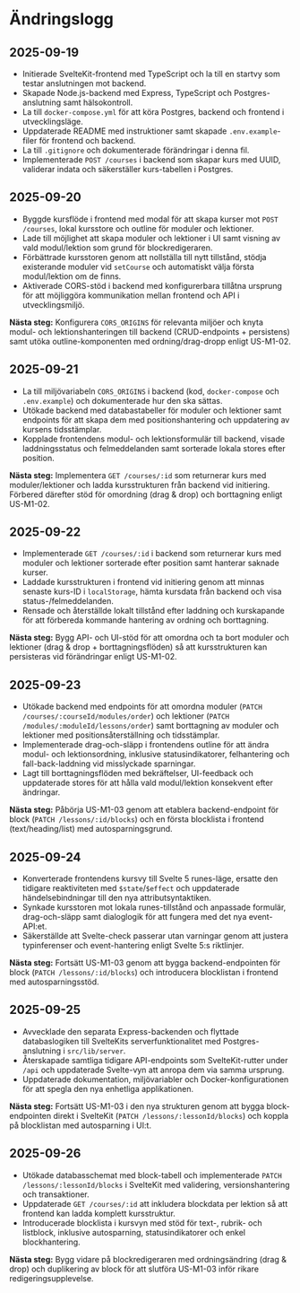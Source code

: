 # Ändringslogg

## 2025-09-19

- Initierade SvelteKit-frontend med TypeScript och la till en startvy som testar anslutningen mot backend.
- Skapade Node.js-backend med Express, TypeScript och Postgres-anslutning samt hälsokontroll.
- La till `docker-compose.yml` för att köra Postgres, backend och frontend i utvecklingsläge.
- Uppdaterade README med instruktioner samt skapade `.env.example`-filer för frontend och backend.
- La till `.gitignore` och dokumenterade förändringar i denna fil.
- Implementerade `POST /courses` i backend som skapar kurs med UUID, validerar indata och säkerställer kurs-tabellen i Postgres.

## 2025-09-20

- Byggde kursflöde i frontend med modal för att skapa kurser mot `POST /courses`, lokal kursstore och outline för moduler och lektioner.
- Lade till möjlighet att skapa moduler och lektioner i UI samt visning av vald modul/lektion som grund för blockredigeraren.
- Förbättrade kursstoren genom att nollställa till nytt tillstånd, stödja existerande moduler vid `setCourse` och automatiskt välja första modul/lektion om de finns.
- Aktiverade CORS-stöd i backend med konfigurerbara tillåtna ursprung för att möjliggöra kommunikation mellan frontend och API i utvecklingsmiljö.

**Nästa steg:** Konfigurera `CORS_ORIGINS` för relevanta miljöer och knyta modul- och lektionshanteringen till backend (CRUD-endpoints + persistens) samt utöka outline-komponenten med ordning/drag-dropp enligt US-M1-02.

## 2025-09-21

- La till miljövariabeln `CORS_ORIGINS` i backend (kod, `docker-compose` och `.env.example`) och dokumenterade hur den ska sättas.
- Utökade backend med databastabeller för moduler och lektioner samt endpoints för att skapa dem med positionshantering och uppdatering av kursens tidsstämplar.
- Kopplade frontendens modul- och lektionsformulär till backend, visade laddningsstatus och felmeddelanden samt sorterade lokala stores efter position.

**Nästa steg:** Implementera `GET /courses/:id` som returnerar kurs med moduler/lektioner och ladda kursstrukturen från backend vid initiering. Förbered därefter stöd för omordning (drag & drop) och borttagning enligt US-M1-02.

## 2025-09-22

- Implementerade `GET /courses/:id` i backend som returnerar kurs med moduler och lektioner sorterade efter position samt hanterar saknade kurser.
- Laddade kursstrukturen i frontend vid initiering genom att minnas senaste kurs-ID i `localStorage`, hämta kursdata från backend och visa status-/felmeddelanden.
- Rensade och återställde lokalt tillstånd efter laddning och kurskapande för att förbereda kommande hantering av ordning och borttagning.

**Nästa steg:** Bygg API- och UI-stöd för att omordna och ta bort moduler och lektioner (drag & drop + borttagningsflöden) så att kursstrukturen kan persisteras vid förändringar enligt US-M1-02.

## 2025-09-23

- Utökade backend med endpoints för att omordna moduler (`PATCH /courses/:courseId/modules/order`) och lektioner (`PATCH /modules/:moduleId/lessons/order`) samt borttagning av moduler och lektioner med positionsåterställning och tidsstämplar.
- Implementerade drag-och-släpp i frontendens outline för att ändra modul- och lektionsordning, inklusive statusindikatorer, felhantering och fall-back-laddning vid misslyckade sparningar.
- Lagt till borttagningsflöden med bekräftelser, UI-feedback och uppdaterade stores för att hålla vald modul/lektion konsekvent efter ändringar.

**Nästa steg:** Påbörja US-M1-03 genom att etablera backend-endpoint för block (`PATCH /lessons/:id/blocks`) och en första blocklista i frontend (text/heading/list) med autosparningsgrund.

## 2025-09-24

- Konverterade frontendens kursvy till Svelte 5 runes-läge, ersatte den tidigare reaktiviteten med `$state`/`$effect` och uppdaterade händelsebindningar till den nya attributsyntaktiken.
- Synkade kursstoren mot lokala runes-tillstånd och anpassade formulär, drag-och-släpp samt dialoglogik för att fungera med det nya event-API:et.
- Säkerställde att Svelte-check passerar utan varningar genom att justera typinferenser och event-hantering enligt Svelte 5:s riktlinjer.

**Nästa steg:** Fortsätt US-M1-03 genom att bygga backend-endpointen för block (`PATCH /lessons/:id/blocks`) och introducera blocklistan i frontend med autosparningsstöd.

## 2025-09-25

- Avvecklade den separata Express-backenden och flyttade databaslogiken till SvelteKits serverfunktionalitet med Postgres-anslutning i `src/lib/server`.
- Återskapade samtliga tidigare API-endpoints som SvelteKit-rutter under `/api` och uppdaterade Svelte-vyn att anropa dem via samma ursprung.
- Uppdaterade dokumentation, miljövariabler och Docker-konfigurationen för att spegla den nya enhetliga applikationen.

**Nästa steg:** Fortsätt US-M1-03 i den nya strukturen genom att bygga block-endpointen direkt i SvelteKit (`PATCH /lessons/:lessonId/blocks`) och koppla på blocklistan med autosparning i UI:t.

## 2025-09-26

- Utökade databasschemat med block-tabell och implementerade `PATCH /lessons/:lessonId/blocks` i SvelteKit med validering, versionshantering och transaktioner.
- Uppdaterade `GET /courses/:id` att inkludera blockdata per lektion så att frontend kan ladda komplett kursstruktur.
- Introducerade blocklista i kursvyn med stöd för text-, rubrik- och listblock, inklusive autosparning, statusindikatorer och enkel blockhantering.

**Nästa steg:** Bygg vidare på blockredigeraren med ordningsändring (drag & drop) och duplikering av block för att slutföra US-M1-03 inför rikare redigeringsupplevelse.
